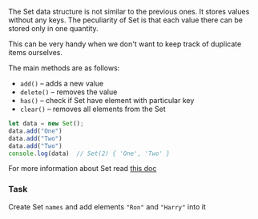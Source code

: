 The Set data structure is not similar to the previous ones. It stores values without any keys. The peculiarity of Set is that each value there can be stored only in one quantity.

This can be very handy when we don't want to keep track of duplicate items ourselves.

The main methods are as follows:
- `add()` – adds a new value
- `delete()` – removes the value
- `has()` – check if Set have element with particular key
- `clear()` – removes all elements from the Set

```javascript
let data = new Set();
data.add("One")
data.add("Two")
data.add("Two")
console.log(data)  // Set(2) { 'One', 'Two' }
```

For more information about Set read [this doc](https://developer.mozilla.org/en-US/docs/Web/JavaScript/Reference/Global_Objects/Set)

### Task
Create Set `names` and add elements `"Ron"` and `"Harry"` into it
